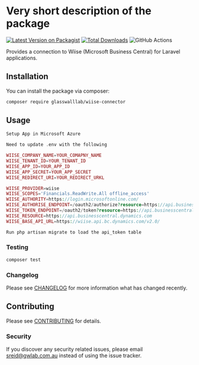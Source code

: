# Very short description of the package

[![Latest Version on Packagist](https://img.shields.io/packagist/v/glasswalllab/wiise-connector.svg?style=flat-square)](https://packagist.org/packages/glasswalllab/wiise-connector)
[![Total Downloads](https://img.shields.io/packagist/dt/glasswalllab/wiise-connector.svg?style=flat-square)](https://packagist.org/packages/glasswalllab/wiise-connector)
![GitHub Actions](https://github.com/glasswalllab/wiise-connector/actions/workflows/main.yml/badge.svg)

Provides a connection to Wiise (Microsoft Business Central) for Laravel applications.

## Installation

You can install the package via composer:

```bash
composer require glasswalllab/wiise-connector
```

## Usage

```php
Setup App in Microsoft Azure

Need to update .env with the following

WIISE_COMPANY_NAME=YOUR_COMAPNY_NAME
WIISE_TENANT_ID=YOUR_TENANT_ID
WIISE_APP_ID=YOUR_APP_ID
WIISE_APP_SECRET=YOUR_APP_SECRET
WIISE_REDIRECT_URI=YOUR_REDIRECT_URKL

WIISE_PROVIDER=wiise
WIISE_SCOPES='Financials.ReadWrite.All offline_access'
WIISE_AUTHORITY=https://login.microsoftonline.com/
WIISE_AUTHORISE_ENDPOINT=/oauth2/authorize?resource=https://api.businesscentral.dynamics.com
WIISE_TOKEN_ENDPOINT=/oauth2/token?resource=https://api.businesscentral.dynamics.com
WIISE_RESOURCE=https://api.businesscentral.dynamics.com
WIISE_BASE_API_URL=https://wiise.api.bc.dynamics.com/v2.0/

Run php artisan migrate to load the api_token table

```

### Testing

```bash
composer test
```

### Changelog

Please see [CHANGELOG](CHANGELOG.md) for more information what has changed recently.

## Contributing

Please see [CONTRIBUTING](CONTRIBUTING.md) for details.

### Security

If you discover any security related issues, please email sreid@gwlab.com.au instead of using the issue tracker.